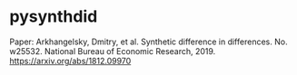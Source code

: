 # pysynthdid

Paper: 
Arkhangelsky, Dmitry, et al. Synthetic difference in differences. No. w25532. National Bureau of Economic Research, 2019. https://arxiv.org/abs/1812.09970
